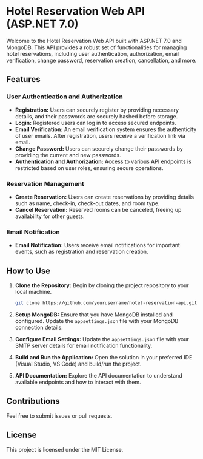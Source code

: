 # Hotel Reservation Web API (ASP.NET 7.0)

Welcome to the Hotel Reservation Web API built with ASP.NET 7.0 and MongoDB. This API provides a robust set of functionalities for managing hotel reservations, including user authentication, authorization, email verification, change password, reservation creation, cancellation, and more.

## Features

### User Authentication and Authorization

- **Registration:** Users can securely register by providing necessary details, and their passwords are securely hashed before storage.
- **Login:** Registered users can log in to access secured endpoints.
- **Email Verification:** An email verification system ensures the authenticity of user emails. After registration, users receive a verification link via email.
- **Change Password:** Users can securely change their passwords by providing the current and new passwords.
- **Authentication and Authorization:** Access to various API endpoints is restricted based on user roles, ensuring secure operations.

### Reservation Management

- **Create Reservation:** Users can create reservations by providing details such as name, check-in, check-out dates, and room type.
- **Cancel Reservation:** Reserved rooms can be canceled, freeing up availability for other guests.

### Email Notification

- **Email Notification:** Users receive email notifications for important events, such as registration and reservation creation.

## How to Use

1. **Clone the Repository:** Begin by cloning the project repository to your local machine.

    ```bash
    git clone https://github.com/yourusername/hotel-reservation-api.git
    ```

2. **Setup MongoDB:** Ensure that you have MongoDB installed and configured. Update the `appsettings.json` file with your MongoDB connection details.

3. **Configure Email Settings:** Update the `appsettings.json` file with your SMTP server details for email notification functionality.

4. **Build and Run the Application:** Open the solution in your preferred IDE (Visual Studio, VS Code) and build/run the project.

5. **API Documentation:** Explore the API documentation to understand available endpoints and how to interact with them.

## Contributions

Feel free to submit issues or pull requests.

## License

This project is licensed under the MIT License.
